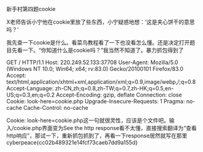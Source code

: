 新手村第四题cookie

X老师告诉小宁他在cookie里放了些东西，小宁疑惑地想：‘这是夹心饼干的意思吗？’

我先查一下cookie是什么。看菜鸟教程看了一下也没看怎么懂。还是决定打开题目先看一下。“你知道什么是cookie吗？”我当然不知道了。暴力抓包得到了

GET / HTTP/1.1
Host: 220.249.52.133:37708
User-Agent: Mozilla/5.0 (Windows NT 10.0; Win64; x64; rv:83.0) Gecko/20100101 Firefox/83.0
Accept: text/html,application/xhtml+xml,application/xml;q=0.9,image/webp,*/*;q=0.8
Accept-Language: zh-CN,zh;q=0.8,zh-TW;q=0.7,zh-HK;q=0.5,en-US;q=0.3,en;q=0.2
Accept-Encoding: gzip, deflate
Connection: close
Cookie: look-here=cookie.php
Upgrade-Insecure-Requests: 1
Pragma: no-cache
Cache-Control: no-cache



Cookie: look-here=cookie.php这一句就很灵性，应该是个文件吧。输入/cookie.php界面变为See the http response看不太懂，直接搜索翻译为“查看http响应”，那试一下，重新抓包抓到了，再看一下response居然就写在那里cyberpeace{cc02b489321e14fcf73caeb7dd9a155d}

